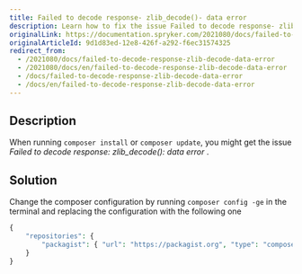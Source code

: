 ```yaml
---
title: Failed to decode response- zlib_decode()- data error
description: Learn how to fix the issue Failed to decode response- zlib_decode()- data error
originalLink: https://documentation.spryker.com/2021080/docs/failed-to-decode-response-zlib-decode-data-error
originalArticleId: 9d1d83ed-12e8-426f-a292-f6ec31574325
redirect_from:
  - /2021080/docs/failed-to-decode-response-zlib-decode-data-error
  - /2021080/docs/en/failed-to-decode-response-zlib-decode-data-error
  - /docs/failed-to-decode-response-zlib-decode-data-error
  - /docs/en/failed-to-decode-response-zlib-decode-data-error
---
```


## Description
When running `composer install` or `composer update`, you might get the issue *Failed to decode response: zlib_decode(): data error* .

## Solution
Change the composer configuration by running `composer config -ge` in the terminal and replacing the configuration with the following one

```php
{
    "repositories": {
        "packagist": { "url": "https://packagist.org", "type": "composer" }
    }
}
```
